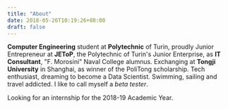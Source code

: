 ```yaml
---
title: "About"
date: 2018-05-26T10:19:26+08:00
draft: false
---
```


**Computer Engineering** student at **Polytechnic** of Turin,  proudly Junior  Entrepreneur at **JEToP**, the Polytechnic of Turin's Junior Enterprise, as  **IT Consultant**, "F. Morosini" Naval College alumnus. Exchanging at **Tongji University** in Shanghai, as winner of the PoliTong  scholarship. Tech  enthusiast, dreaming to become a Data Scientist. Swimming, sailing and  travel addicted. I like to call myself a *beta tester*.

Looking for an internship for the 2018-19 Academic Year. 